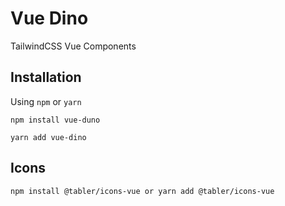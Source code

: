 # Vue Dino

TailwindCSS Vue Components

## Installation

Using `npm` or `yarn`

```
npm install vue-duno
```

```
yarn add vue-dino
```

## Icons

```
npm install @tabler/icons-vue or yarn add @tabler/icons-vue
```
